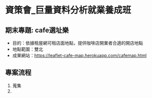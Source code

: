 # 資策會_巨量資料分析就業養成班
## 期末專題: cafe選址樂 
- 目的：依據租屋網可租店面地點，提供咖啡店開業者合適的開店地點
- 地點範圍：雙北
- 成果網站：https://leaflet-cafe-map.herokuapp.com/cafemap.html

## 專案流程
1. 蒐集
2. 
